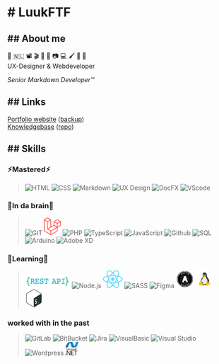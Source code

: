 # # LuukFTF

## ## About me

💜 🇳🇱 📽️ 🎬 🎵 👾 📷 💻 🖌️ 💚 🌈  
UX-Designer & Webdeveloper

*Senior Markdown Developer™*

## ##  Links

[Portfolio website][github.io/lucasvdvegt/portfolio] ([backup][lucasvdvegt/portfolio])  
[Knowledgebase][github.io/lucasvdvegt/knowledgebase] ([repo][github/lucasvdvegt/knowledgebase])

## ## Skills

### ⚡Mastered⚡

> <img alt="HTML" width='30' src="img/html.svg"/>
> <img alt="CSS" width='50' src="img/css.svg"/>
> <img alt="Markdown" width='60' src="img/markdown.svg"/>
> <img alt="UX Design" width='70' src="img/uxui.svg"/>
> <img alt="DocFX" height='40' src="img/docfx.jpg"/>
> <img alt="VScode" height='40' src="img/vscode.svg"/>

### 🧠In da brain🧠
> <img alt="GIT" height='40' src="img/git.svg"/> 
> <img alt="Laravel" height='40' src="img/laravel.svg"/>
> <img alt="PHP" height='25' src="img/php.svg"/> 
> <img alt="TypeScript" height='40' src="img/typescript.svg"/> 
> <img alt="JavaScript" height='40' src="img/javascript.svg"/>  
> <img alt="Github" height='40' src="img/github.svg"/> 
> <img alt="SQL" height='40' src="img/mysql.svg"/> 
> <img alt="Arduino" height='40' src="img/arduino.svg"/> 
> <img alt="Adobe XD" width='40' src="img/adobexd.svg"/>


### 🌱Learning🌱
> <img alt="RESTfull API" height='30' src="img/restapi.png"/>
> <img alt="Node.js" height='50' src="img/nodejs.svg"/> 
> <img alt="React" height='40' src="img/react.svg"/> 
> <img alt="SASS" height='40' src="img/sass.svg"/>
> <img alt="Figma" height='40' src="img/figma.svg"/>
> <img alt="OAuth" height='40' src="img/oauth.svg"/>
> <img alt="Linux" height='40' src="img/linux.svg"/>
> <img alt="BASH" height='40' src="img/bash.svg"/>

<!-- ### 🚀Future🚀

> <img alt="Next.js" height='50' src="img/nextjs.svg"/> 
> <img alt="Nest.js" height='50' src="img/nestjs.svg"/>
> <img alt="Kubernetes" height='50' src="img/kubernetes.svg"/> 
> <img alt="AWS" height='30' src="img/aws.svg"/> 
> <img alt="PWA" height= '30' src="img/pwa.png"/>  
> <img alt="DevOps" height='50' src="img/devops.webp"/> 
> <img alt="Angular" height='40' src="img/angular.svg"/> 
> <img alt="Docker" height='40' src="img/docker.svg"/> 
> <img alt="Dotnetcore" height='40' src="img/dotnetcore.svg"/>  -->

### worked with in the past

> <img alt="GitLab" height='40' src="img/gitlab.svg"/> 
> <img alt="BitBucket" height='40' src="img/bitbucket.svg"/> 
> <img alt="Jira" height='40' src="img/jira.svg"/> 
> <img alt="VisualBasic" height='30' src="img/visualbasic.svg"/> 
> <img alt="Visual Studio" height='30' src="img/visualstudio.svg"/> 
> <img alt="Wordpress" height='30' src="img/wordpress.svg"/> 
> <img alt=".NET" height='30' src="img/dotnet.svg"/> 

<!-- LINKS -->

[lucasvdvegt/portfolio]: https://lucasvandervegt.nl/
[github.io/lucasvdvegt/portfolio]: https://luukftf.github.io/docfx-portfolio/
[github/lucasvdvegt/knowledgebase]: https://github.com/LuukFTF/knowledgebase
[github.io/lucasvdvegt/knowledgebase]: https://luukftf.github.io/knowledgebase/

